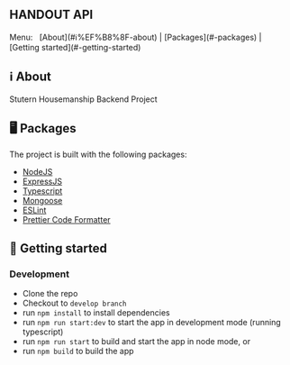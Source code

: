 <h2>
    HANDOUT API
</h2>
Menu:&nbsp;&nbsp;
[About](#ℹ%EF%B8%8F-about) |
[Packages](#-packages) |
[Getting started](#-getting-started)  

## ℹ️ About

<p>
    Stutern Housemanship Backend Project
</p>

## 🖥 Packages

The project is built with the following packages:

- [NodeJS](https://nodejs.org/)
- [ExpressJS](https://expressjs.com/)
- [Typescript](https://www.typescriptlang.org/)
- [Mongoose](https://mongoosejs.com/)
- [ESLint](https://eslint.org/)
- [Prettier Code Formatter](https://prettier.io/)

## 🚀 Getting started
### Development
* Clone the repo
* Checkout to `develop branch`
* run `npm install` to install dependencies
* run `npm run start:dev` to start the app in development mode (running typescript)
* run `npm run start` to build and start the app in node mode, or
* run `npm build` to build the app
